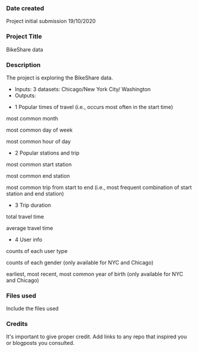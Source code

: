 ### Date created
Project initial submission 19/10/2020

### Project Title
BikeShare data

### Description
The project is exploring the BikeShare data.
- Inputs: 3 datasets: Chicago/New York City/ Washington
- Outputs:


* 1 Popular times of travel (i.e., occurs most often in the start time)


most common month

most common day of week

most common hour of day



* 2 Popular stations and trip


most common start station

most common end station

most common trip from start to end (i.e., most frequent combination of start station and end station)



* 3 Trip duration


total travel time

average travel time



* 4 User info


counts of each user type

counts of each gender (only available for NYC and Chicago)

earliest, most recent, most common year of birth (only available for NYC and Chicago)


### Files used
Include the files used

### Credits
It's important to give proper credit. Add links to any repo that inspired you or blogposts you consulted.

